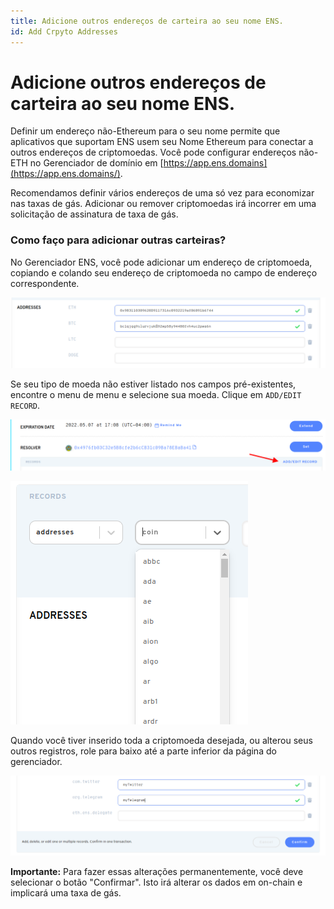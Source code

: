 ```yaml
---
title: Adicione outros endereços de carteira ao seu nome ENS.
id: Add Crpyto Addresses
---
```


# Adicione outros endereços de carteira ao seu nome ENS.

Definir um endereço não-Ethereum para o seu nome permite que aplicativos que suportam ENS usem seu Nome Ethereum para conectar a outros endereços de criptomoedas. Você pode configurar endereços não-ETH no Gerenciador de domínio em [https://app.ens.domains](https://app.ens.domains/).

Recomendamos definir vários endereços de uma só vez para economizar nas taxas de gás. Adicionar ou remover criptomoedas irá incorrer em uma solicitação de assinatura de taxa de gás.

### Como faço para adicionar outras carteiras?

No Gerenciador ENS, você pode adicionar um endereço de criptomoeda, copiando e colando seu endereço de criptomoeda no campo de endereço correspondente.

![Adicionando Criptomoedas em seus registros de endereço](./img/add-currency-1.png "Seus endereços da carteira são exibidos nos campos de moeda correspondentes.")

Se seu tipo de moeda não estiver listado nos campos pré-existentes, encontre o menu de menu e selecione sua moeda. Clique em `ADD/EDIT RECORD`.

![Adicionando Criptomoedas em seus registros de endereço](./img/add-currency-2.png "Selecionar o link Add/Edit Link abre um menu suspenso.")

![Adicionando Criptomoedas em seus registros de endereço](./img/add-currency-3.png "Selecione a moeda que deseja adicionar aos seus registros.")

Quando você tiver inserido toda a criptomoeda desejada, ou alterou seus outros registros, role para baixo até a parte inferior da página do gerenciador.

![Adicionando Criptomoedas em seus registros de endereço](./img/add-currency-4.png "Você também pode editar seus registros de texto neste momento para economizar taxas de gás.")

**Importante:** Para fazer essas alterações permanentemente, você deve selecionar o botão "Confirmar". Isto irá alterar os dados em on-chain e implicará uma taxa de gás.


